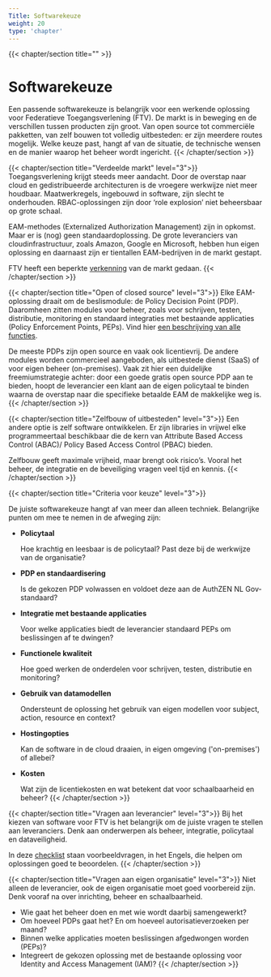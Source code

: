 ```yaml
---
Title: Softwarekeuze
weight: 20
type: 'chapter'
---
```


{{< chapter/section title="" >}}
# Softwarekeuze

Een passende softwarekeuze is belangrijk voor een werkende oplossing voor Federatieve Toegangsverlening (FTV). De markt is in beweging en de verschillen tussen producten zijn groot. Van open source tot commerciële pakketten, van zelf bouwen tot volledig uitbesteden: er zijn meerdere routes mogelijk. Welke keuze past, hangt af van de situatie, de technische wensen en de manier waarop het beheer wordt ingericht.
{{< /chapter/section >}}

{{< chapter/section title="Verdeelde markt" level="3">}}
Toegangsverlening krijgt steeds meer aandacht. Door de overstap naar cloud en gedistribueerde architecturen is de vroegere werkwijze niet meer houdbaar. Maatwerkregels, ingebouwd in software, zijn slecht te onderhouden. RBAC-oplossingen zijn door ‘role explosion’ niet beheersbaar op grote schaal.

EAM-methodes (Externalized Authorization Management) zijn in opkomst. Maar er is (nog) geen standaardoplossing. De grote leveranciers van cloudinfrastructuur, zoals Amazon, Google en Microsoft, hebben hun eigen oplossing en daarnaast zijn er tientallen EAM-bedrijven in de markt gestapt.

FTV heeft een beperkte [verkenning](/ftv/onderzoek/status_techniek/producten) van de markt gedaan.
{{< /chapter/section >}}

{{< chapter/section title="Open of closed source" level="3">}}
Elke EAM-oplossing draait om de beslismodule: de Policy Decision Point (PDP). Daaromheen zitten modules voor beheer, zoals voor schrijven, testen, distributie, monitoring en standaard integraties met bestaande applicaties (Policy Enforcement Points, PEPs). Vind hier [een beschrijving van alle functies](/ftv/toepassen/functioneel). 

De meeste PDPs zijn open source en vaak ook licentievrij. De andere modules worden commercieel aangeboden, als uitbestede dienst (SaaS) of voor eigen beheer (on-premises). Vaak zit hier een duidelijke freemiumstrategie achter: door een goede gratis open source PDP aan te bieden, hoopt de leverancier een klant aan de eigen policytaal te binden waarna de overstap naar die specifieke betaalde EAM de makkelijke weg is.
{{< /chapter/section >}}

{{< chapter/section title="Zelfbouw of uitbesteden" level="3">}}
Een andere optie is zelf software ontwikkelen. Er zijn libraries in vrijwel elke programmeertaal beschikbaar die de kern van Attribute Based Access Control (ABAC)/ Policy Based Access Control (PBAC) 
bieden.

Zelfbouw geeft maximale vrijheid, maar brengt ook risico’s. Vooral het beheer, de integratie en de beveiliging vragen veel tijd en kennis.
{{< /chapter/section >}}

{{< chapter/section title="Criteria voor keuze" level="3">}}

De juiste softwarekeuze hangt af van meer dan alleen techniek. Belangrijke punten om mee te nemen in de afweging zijn:

- **Policytaal**

  Hoe krachtig en leesbaar is de policytaal? Past deze bij de werkwijze van de organisatie?
- **PDP en standaardisering**

  Is de gekozen PDP volwassen en voldoet deze aan de AuthZEN NL Gov-standaard?
- **Integratie met bestaande applicaties**

  Voor welke applicaties biedt de leverancier standaard PEPs om beslissingen af te dwingen?

- **Functionele kwaliteit**

  Hoe goed werken de onderdelen voor schrijven, testen, distributie en monitoring?

- **Gebruik van datamodellen**

  Ondersteunt de oplossing het gebruik van eigen modellen voor subject, action, resource en context?

- **Hostingopties**

  Kan de software in de cloud draaien, in eigen omgeving ('on-premises') of allebei?

- **Kosten**

  Wat zijn de licentiekosten en wat betekent dat voor schaalbaarheid en beheer?
{{< /chapter/section >}}

{{< chapter/section title="Vragen aan leverancier" level="3">}}
Bij het kiezen van software voor FTV is het belangrijk om de juiste vragen te stellen aan leveranciers. Denk aan onderwerpen als beheer, integratie, policytaal en dataveiligheid.

In deze [checklist](vragen) staan voorbeeldvragen, in het Engels, die helpen om oplossingen goed te beoordelen.
{{< /chapter/section >}}

{{< chapter/section title="Vragen aan eigen organisatie" level="3">}}
Niet alleen de leverancier, ook de eigen organisatie moet goed voorbereid zijn. Denk vooraf na over inrichting, beheer en schaalbaarheid.

- Wie gaat het beheer doen en  met wie wordt daarbij samengewerkt?
- Om hoeveel PDPs gaat het? En om hoeveel autorisatieverzoeken per maand?
- Binnen welke applicaties moeten beslissingen afgedwongen worden (PEPs)?
- Integreert de gekozen oplossing met de bestaande oplossing voor Identity and Access Management (IAM)?
{{< /chapter/section >}}
